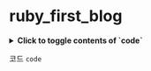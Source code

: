 # ruby_first_blog
<details>
  <summary><strong>Click to toggle contents of `code`</strong></summary>
```
CODE!
```
</details>


코드
`
 code
`
